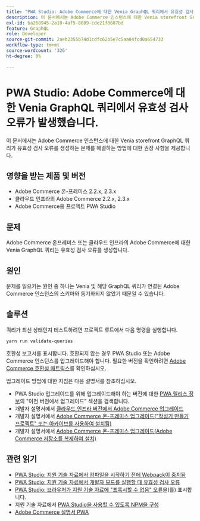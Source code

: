 ```yaml
---
title: "PWA Studio: Adobe Commerce에 대한 Venia GraphQL 쿼리에서 유효성 검사 오류가 발생했습니다."
description: 이 문서에서는 Adobe Commerce 인스턴스에 대한 Venia storefront GraphQL 쿼리가 유효성 검사 오류를 생성하는 문제를 해결하는 방법에 대한 권장 사항을 제공합니다.
exl-id: ba268945-2a10-4af5-8089-cde21f0687bd
feature: GraphQL
role: Developer
source-git-commit: 2aeb2355b74d1cdfc62b5e7c5aa04fcd0a654733
workflow-type: tm+mt
source-wordcount: '326'
ht-degree: 0%

---
```


# PWA Studio: Adobe Commerce에 대한 Venia GraphQL 쿼리에서 유효성 검사 오류가 발생했습니다.

이 문서에서는 Adobe Commerce 인스턴스에 대한 Venia storefront GraphQL 쿼리가 유효성 검사 오류를 생성하는 문제를 해결하는 방법에 대한 권장 사항을 제공합니다.

## 영향을 받는 제품 및 버전

* Adobe Commerce 온-프레미스 2.2.x, 2.3.x
* 클라우드 인프라의 Adobe Commerce 2.2.x, 2.3.x
* Adobe Commerce용 프로젝트 PWA Studio

## 문제

Adobe Commerce 온프레미스 또는 클라우드 인프라의 Adobe Commerce에 대한 Venia GraphQL 쿼리는 유효성 검사 오류를 생성합니다.

## 원인

문제를 일으키는 원인 중 하나는 Venia 및 해당 GraphQL 쿼리가 연결된 Adobe Commerce 인스턴스의 스키마와 동기화되지 않았기 때문일 수 있습니다.

## 솔루션

쿼리가 최신 상태인지 테스트하려면 프로젝트 루트에서 다음 명령을 실행합니다.

```bash
yarn run validate-queries
```

호환성 보고서를 표시합니다. 호환되지 않는 경우 PWA Studio 또는 Adobe Commerce 인스턴스를 업그레이드해야 합니다. 필요한 버전을 확인하려면 [Adobe Commerce 호환성 매트릭스](https://developer.adobe.com/commerce/pwa-studio/integrations/adobe-commerce/version-compatibility/)를 확인하십시오.

업그레이드 방법에 대한 지침은 다음 설명서를 참조하십시오.

* PWA Studio 업그레이드를 위해 업그레이드해야 하는 버전에 대한 [PWA 릴리스 정보](https://github.com/magento/pwa-studio/releases/)의 &quot;이전 버전에서 업그레이드&quot; 섹션을 검색합니다.
* 개발자 설명서에서 [클라우드 인프라 버전에서 Adobe Commerce 업그레이드](https://experienceleague.adobe.com/en/docs/commerce-cloud-service/user-guide/develop/upgrade/commerce-version)
* 개발자 설명서에서 [Adobe Commerce 온-프레미스 업그레이드(&quot;작성기 만들기 프로젝트&quot; 또는 아카이브를 사용하여 설치됨)](https://experienceleague.adobe.com/en/docs/commerce-operations/upgrade-guide/implementation/perform-upgrade)
* 개발자 설명서에서 [Adobe Commerce 온-프레미스 업그레이드(Adobe Commerce 저장소를 복제하여 설치)](https://experienceleague.adobe.com/en/docs/commerce-operations/upgrade-guide/developer/git-installs)

## 관련 읽기

* [PWA Studio: 지원 기술 자료에서 컴파일을 시작하기 전에 Webpack이 중지됨](/help/troubleshooting/miscellaneous/pwa-studio-webpack-hangs-before-beginning-compilation.md)
* [PWA Studio: 지원 기술 자료에서 개발자 모드를 실행할 때 유효성 검사 오류](/help/troubleshooting/miscellaneous/pwa-studio-validation-errors-when-running-developer-mode.md)
* [PWA Studio: 브라우저가 지원 기술 자료에 &quot;프록시할 수 없음&quot; 오류](/help/troubleshooting/miscellaneous/pwa-studio-browser-displays-cannot-proxy-to-error.md)을(를) 표시합니다.
* 지원 기술 자료에서 [PWA Studio을 사용할 수 있도록 NPM을 구성](/help/how-to/general/configure-npm-to-be-able-to-use-pwa-studio.md)
* [Adobe Commerce 설명서 PWA](https://magento.github.io/pwa-studio/)
